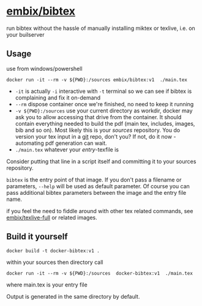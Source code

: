 # [embix/bibtex](https://hub.docker.com/r/embix/bibtex/)

run bibtex without the hassle of manually installing miktex or texlive, i.e. on your builserver

## Usage

use from windows/powershell

    docker run -it --rm -v ${PWD}:/sources embix/bibtex:v1  ./main.tex

* `-it` is actually `-i` interactive with `-t` terminal so we can see if bibtex is complaining and fix it on-demand
* `--rm` dispose container once we're finished, no need to keep it running
* `-v ${PWD}:/sources` use your current directory as workdir, docker may ask you to allow accessing that drive from the container. It should contain everything needed to build the pdf (main tex, includes, images, bib and so on). Most likely this is your *sources*  repository. You do version your tex input in a [git](https://git-scm.com/book/en/v2/Getting-Started-About-Version-Control) repo, don't you? If not, do it now - automating pdf generation can wait.
* `./main.tex` whatever your *entry*-texfile is

Consider putting that line in a script itself and committing it to your sources repository.

`bibtex` is the entry point of that image. If you don't pass a filename or parameters, `--help` will be used as default parameter. Of course you can pass additional bibtex parameters between the image and the entry file name.

if you feel the need to fiddle around with other tex related commands, see [embix/texlive-full](https://hub.docker.com/r/embix/texlive-full/) or related images.

## Build it yourself

    docker build -t docker-bibtex:v1 .

within your sources then directory call

    docker run -it --rm -v ${PWD}:/sources  docker-bibtex:v1  ./main.tex

where main.tex is your entry file

Output is generated in the same directory by default.
